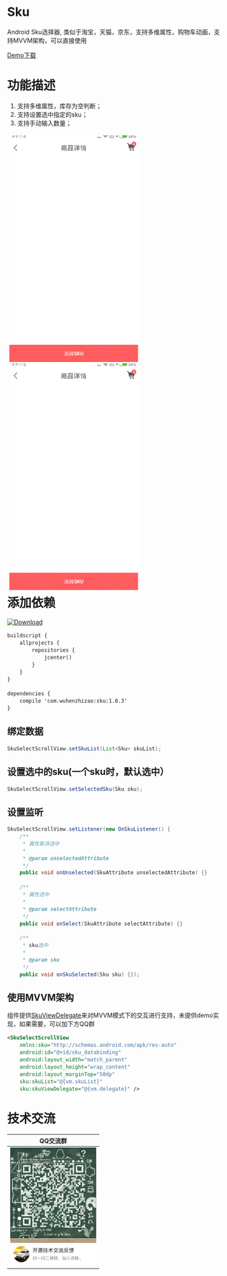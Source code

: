 # Sku
Android Sku选择器, 类似于淘宝，天猫，京东，支持多维属性，购物车动画，支持MVVM架构，可以直接使用

[Demo下载](https://www.pgyer.com/i29u)

功能描述
=======
1. 支持多维属性，库存为空判断；
2. 支持设置选中指定的sku；
3. 支持手动输入数量；

<div style="float:left;border:solid 1px 000;margin:5px;">
	<img src="screenshots/20171201_131459.gif" alt="screenshot" title="20171201_131459.gif" width="300">
	<img src="screenshots/20171201_131516.gif" alt="screenshot" title="20171201_131516.gif" width="300">
</div>

添加依赖
=======
[![Download](https://api.bintray.com/packages/wuhenzhizao/maven/sku/images/download.svg) ](https://bintray.com/wuhenzhizao/maven/sku/_latestVersion)

```xml
buildscript {
    allprojects {
        repositories {
            jcenter()
        }
    }
}

dependencies {
    compile 'com.wuhenzhizao:sku:1.0.3'
}
```

绑定数据
-------

```java
SkuSelectScrollView.setSkuList(List<Sku> skuList);
```

设置选中的sku(一个sku时，默认选中）
-------

```java
SkuSelectScrollView.setSelectedSku(Sku sku);
```


设置监听
-------

```java
SkuSelectScrollView.setListener(new OnSkuListener() {
    /**
     * 属性取消选中
     *
     * @param unselectedAttribute
     */
    public void onUnselected(SkuAttribute unselectedAttribute) {}

    /**
     * 属性选中
     *
     * @param selectAttribute
     */
    public void onSelect(SkuAttribute selectAttribute) {}

    /**
     * sku选中
     *
     * @param sku
     */
    public void onSkuSelected(Sku sku) {});
```

使用MVVM架构 
---------- 
  
组件提供[SkuViewDelegate](library/src/main/java/com/wuhenzhizao/sku/view/SkuViewDelegate.java)来对MVVM模式下的交互进行支持，未提供demo实现，如果需要，可以加下方QQ群  

```xml
<SkuSelectScrollView
    xmlns:sku="http://schemas.android.com/apk/res-auto"
    android:id="@+id/sku_databinding"
    android:layout_width="match_parent"
    android:layout_height="wrap_content"
    android:layout_marginTop="50dp"
    sku:skuList="@{vm.skuList}"
    sku:skuViewDelegate="@{vm.delegate}" />
```

技术交流
======
|QQ交流群|
|:---:|
|<img src="screenshots/qq_group.jpeg" alt="screenshot"  width="200">|
